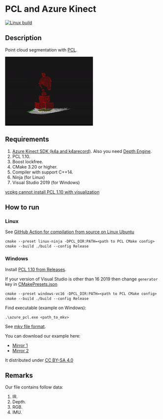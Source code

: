 # PCL and Azure Kinect

[![Linux build](https://github.com/phygitalism/azure-kinect-pcl/actions/workflows/build.yaml/badge.svg?branch=master)](https://github.com/phygitalism/azure-kinect-pcl/actions/workflows/build.yaml)

## Description

Point cloud segmentation with [PCL](https://github.com/PointCloudLibrary/pcl).

![example](/img/pcl.gif)

## Requirements

1. [Azure Kinect SDK (k4a and k4arecord)](https://github.com/microsoft/Azure-Kinect-Sensor-SDK). Also you need [Depth Engine](https://github.com/microsoft/Azure-Kinect-Sensor-SDK/blob/develop/docs/depthengine.md).
2. PCL 1.10.
3. Boost lockfree.
3. CMake 3.20 or higher.
4. Compiler with support C++14.
5. Ninja (for Linux)
6. Visual Studio 2019 (for Windows)

[vcpkg cannot install PCL 1.10 with visualization](https://github.com/microsoft/vcpkg/issues/15130) 

## How to run

### Linux

See [GitHub Action for compilation from source on Linux Ubuntu](/.github/workflows/build.yaml)

```
cmake --preset linux-ninja -DPCL_DIR:PATH=<path to PCL CMake config>
cmake --build ./build --config Release
```

### Windows

Install [PCL 1.10 from Releases](https://github.com/PointCloudLibrary/pcl/releases/tag/pcl-1.10.1).

If your version of Visual Studio is other than 16 2019 then change `generator` key in [CMakePresets.json](/CMakePresets.json) 

```
cmake --preset windows-vc16 -DPCL_DIR:PATH=<path to PCL CMake config>
cmake --build ./build --config Release
```

Find executable (example on Windows):
```
.\azure_pcl.exe <path_to_mkv>
```

See [mkv file format](https://docs.microsoft.com/en-us/azure/kinect-dk/record-file-format).

You can download our example here:
* [Mirror 1](https://drive.phgtlsm.com/d/s/543553085484611131/FFlInsbUEhXWahWC47RYllmc1Ur17Tam-obYgStUWiwc_)
* [Mirror 2](https://cloud.mail.ru/public/xhJG/NDZxMbt5N)

It distributed under [CC BY-SA 4.0](https://creativecommons.org/licenses/by-sa/4.0/legalcode)

## Remarks

Our file contains follow data:
1. IR.
2. Depth.
3. RGB.
4. IMU.

